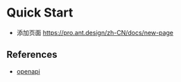 # Quick Start

- 添加页面 https://pro.ant.design/zh-CN/docs/new-page


## References

- [openapi](./openapi.md)
